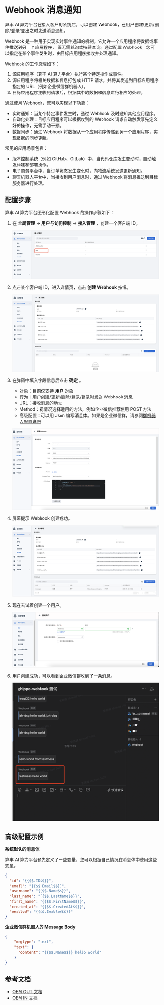 # Webhook 消息通知

算丰 AI 算力平台在接入客户的系统后，可以创建 Webhook，在用户创建/更新/删除/登录/登出之时发送消息通知。

Webhook 是一种用于实现实时事件通知的机制。它允许一个应用程序将数据或事件推送到另一个应用程序，
而无需轮询或持续查询。通过配置 Webhook，您可以指定在某个事件发生时，由目标应用程序接收并处理通知。

Webhook 的工作原理如下：

1. 源应用程序（算丰 AI 算力平台）执行某个特定操作或事件。
2. 源应用程序将相关数据和信息打包成 HTTP 请求，并将其发送到目标应用程序指定的 URL（例如企业微信群机器人）。
3. 目标应用程序接收到请求后，根据其中的数据和信息进行相应的处理。

通过使用 Webhook，您可以实现以下功能：

- 实时通知：当某个特定事件发生时，通过 Webhook 及时通知其他应用程序。
- 自动化处理：目标应用程序可以根据收到的 Webhook 请求自动触发事先定义好的操作，无需手动干预。
- 数据同步：通过 Webhook 将数据从一个应用程序传递到另一个应用程序，实现数据的同步更新。

常见的应用场景包括：

- 版本控制系统（例如 GitHub、GitLab）中，当代码仓库发生变动时，自动触发构建和部署操作。
- 电子商务平台中，当订单状态发生变化时，向物流系统发送更新通知。
- 聊天机器人平台中，当接收到用户消息时，通过 Webhook 将消息推送到目标服务器进行处理。

## 配置步骤

算丰 AI 算力平台图形化配置 Webhook 的操作步骤如下：

1. 在 __全局管理__ -> __用户与访问控制__ -> __接入管理__ ，创建一个客户端 ID。

    ![oem in](../../../images/webh01.png)

1. 点击某个客户端 ID，进入详情页，点击 __创建 Webhook__ 按钮。

    ![button](../../../images/webh02.png)

1. 在弹窗中填入字段信息后点击 __确定__ 。

    - 对象：目前仅支持 __用户__ 对象
    - 行为：用户创建/更新/删除/登录/登录时发送 Webhook 消息
    - URL：接收消息的地址
    - Method：视情况选择适用的方法，例如企业微信推荐使用 POST 方法
    - 高级配置：可以用 Json 编写消息体。如果是企业微信群，请参阅[群机器人配置说明](https://developer.work.weixin.qq.com/document/path/91770)

    ![fill](../../../images/webh03.png)

1. 屏幕提示 Webhook 创建成功。

    ![success](../../../images/webh04.png)

1. 现在去试着创建一个用户。

    ![create](../../../images/webh05.png)

1. 用户创建成功，可以看到企业微信群收到了一条消息。

    ![message](../../../images/webh06.png)

## 高级配置示例

**系统默认的消息体**

算丰 AI 算力平台预先定义了一些变量，您可以根据自己情况在消息体中使用这些变量。

```json
{
  "id": "{{$$.ID$$}}",
  "email": "{{$$.Email$$}}",
  "username": "{{$$.Name$$}}",
  "last_name": "{{$$.LastName$$}}",
  "first_name": "{{$$.FirstName$$}}",
  "created_at": "{{$$.CreatedAt$$}}",
  "enabled": "{{$$.Enabled$$}}"
}
```

**企业微信群机器人的 Message Body**

```json
{
    "msgtype": "text",
    "text": {
      "content": "{{$$.Name$$}} hello world"
    }
}
```

## 参考文档

- [OEM OUT 文档](../../best-practice/oem/oem-out.md)
- [OEM IN 文档](../../best-practice/oem/oem-in.md)
